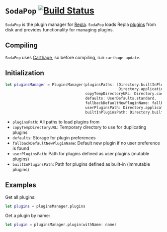 # `SodaPop` [![Build Status](https://travis-ci.org/repla-app/SodaPop.svg?branch=master)](https://travis-ci.org/repla-app/SodaPop)

`SodaPop` is the plugin manager for [Repla](https://repla.app/). `SodaPop` loads Repla [plugins](https://repla.app/plugins/) from disk and provides functionality for managing plugins.

## Compiling

`SodaPop` uses [Carthage](https://github.com/Carthage/Carthage), so before compiling, run `carthage update`.

## Initialization

``` swift
let pluginsManager = PluginsManager(pluginsPaths: [Directory.builtInPlugins.path(),
                                                   Directory.applicationSupportPlugins.path()],
                                    copyTempDirectoryURL: Directory.caches.URL(),
                                    defaults: UserDefaults.standard,
                                    fallbackDefaultNewPluginName: fallbackDefaultNewPluginName,
                                    userPluginsPath: Directory.applicationSupportPlugins.path(),
                                    builtInPluginsPath: Directory.builtInPlugins.path())
```

- `pluginsPath`: All paths to load plugins from
- `copyTempDirectoryURL`: Temporary directory to use for duplicating plugins
- `defaults`: Storage for plugin preferences
- `fallbackDefaultNewPluginName`: Default new plugin if no user preference is found
- `userPluginsPath`: Path for plugins defined as user plugins (mutable plugins)
- `builtInPluginsPath`: Path for plugins defined as built-in (immutable plugins)

## Examples

Get all plugins:

``` swift
let plugins = pluginsManager.plugins
```

Get a plugin by name:

``` swift
let plugin = pluginsManager.plugin(withName: name)
```
